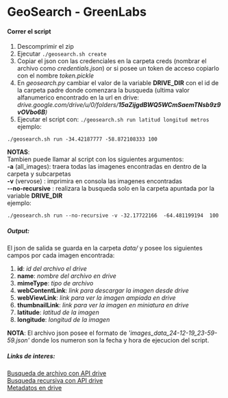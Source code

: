 # GeoSearch - GreenLabs

#### Correr el script
1) Descomprimir el zip 
2) Ejecutar ``` ./geosearch.sh create ```
3) Copiar el json con las credenciales en la carpeta creds (nombrar el archivo como *credentials.json*) or si posee un token de acceso copiarlo con el nombre *token.pickle*
4) En *geosearch.py* cambiar el valor de la variable **DRIVE_DIR** con el id de la carpeta padre donde comenzara la busqueda (ultima valor alfanumerico encontrado en la url en drive: *drive.google.com/drive/u/0/folders/**15aZijgdBWQ5WCmSaemTNsb9z9vOVbo6B**)*
5) Ejecutar el script con: ```./geosearch.sh run latitud longitud metros```
ejemplo:
```
./geosearch.sh run -34.42187777 -58.872108333 100
```

**NOTAS**:  
Tambien puede llamar al script con los siguientes argumentos:  
**-a** (all_images): traera todas las imagenes encontradas en dentro de la carpeta y subcarpetas  
**-v** (vervose) : imprimira en consola las imagenes encontradas  
**--no-recursive** : realizara la busqueda solo en la carpeta apuntada por la variable **DRIVE_DIR**  
ejemplo:  
```
./geosearch.sh run --no-recursive -v -32.17722166  -64.481199194  100
```

##### Output:
El json de salida se guarda en la carpeta *data/* y posee los siguientes campos por cada imagen encontrada:
1) **id**: *id del archivo el drive*
2) **name**: *nombre del archivo en drive*
3) **mimeType**: *tipo de archivo*
4) **webContentLink**: *link para descargar la imagen desde drive*
5) **webViewLink**: *link para ver la imagen ampiada en drive*
6) **thumbnailLink**: *link para ver la imagen en miniatura en drive*
7) **latitude**: *latitud de la imagen*
8) **longitude**: *longitud de la imagen*

**NOTA**: El archivo json posee el formato de *'images_data_24-12-19_23-59-59.json'*
donde los numeron son la fecha y hora de ejecucion del script.

##### Links de interes:
[Busqueda de archivo con API drive](https://developers.google.com/drive/api/v3/search-files)  
[Busqueda recursiva con API drive](https://stackoverflow.com/questions/41741520/how-do-i-search-sub-folders-and-sub-sub-folders-in-google-drive)  
[Metadatos en drive](https://googleapis.github.io/google-api-python-client/docs/dyn/drive_v3.files.html#list)  
